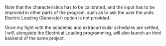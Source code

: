 Note that the characteristics has to be calibrated, and the input has to be improved in other parts of the program, such as to ask the user the units. Electric Loading (Generator) option is not provided. 

Once my fight with the academic and extracurricular schedules are settled, I <i>will</i>, alongside the Electrical Loading programming, will also launch an html backend of the same project. 
